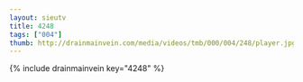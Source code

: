 ```yaml
--- 
layout: sieutv
title: 4248
tags: ["004"]
thumb: http://drainmainvein.com/media/videos/tmb/000/004/248/player.jpg
---
```

{% include drainmainvein key="4248" %} 

